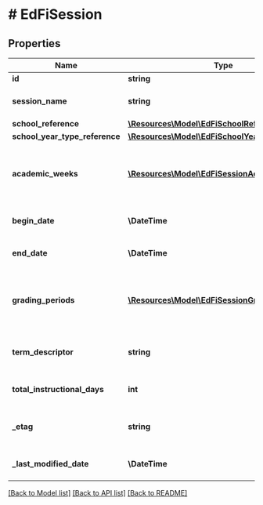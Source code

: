 # # EdFiSession

## Properties

Name | Type | Description | Notes
------------ | ------------- | ------------- | -------------
**id** | **string** |  | [optional]
**session_name** | **string** | The identifier for the calendar for the academic session. |
**school_reference** | [**\Resources\Model\EdFiSchoolReference**](EdFiSchoolReference.md) |  |
**school_year_type_reference** | [**\Resources\Model\EdFiSchoolYearTypeReference**](EdFiSchoolYearTypeReference.md) |  |
**academic_weeks** | [**\Resources\Model\EdFiSessionAcademicWeek[]**](EdFiSessionAcademicWeek.md) | An unordered collection of sessionAcademicWeeks. The academic weeks associated with the school year. | [optional]
**begin_date** | **\DateTime** | Month, day, and year of the first day of the session. |
**end_date** | **\DateTime** | Month, day and year of the last day of the session. |
**grading_periods** | [**\Resources\Model\EdFiSessionGradingPeriod[]**](EdFiSessionGradingPeriod.md) | An unordered collection of sessionGradingPeriods. Grading periods associated with the session. | [optional]
**term_descriptor** | **string** | A descriptor value to indicate the term that the session is associated with. |
**total_instructional_days** | **int** | The total number of instructional days in the school calendar. |
**_etag** | **string** | A unique system-generated value that identifies the version of the resource. | [optional]
**_last_modified_date** | **\DateTime** | The date and time the resource was last modified. | [optional]

[[Back to Model list]](../../README.md#models) [[Back to API list]](../../README.md#endpoints) [[Back to README]](../../README.md)
